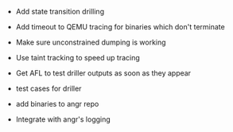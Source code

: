* Add state transition drilling

* Add timeout to QEMU tracing for binaries which don't terminate

* Make sure unconstrained dumping is working

* Use taint tracking to speed up tracing

* Get AFL to test driller outputs as soon as they appear

* test cases for driller

* add binaries to angr repo

* Integrate with angr's logging
